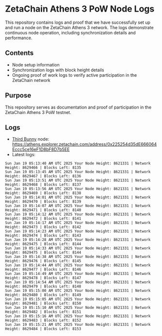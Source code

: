 # ZetaChain Athens 3 PoW Node Logs
This repository contains logs and proof that we have successfully set up and run a node on the ZetaChain Athens 3 network. The logs demonstrate continuous node operation, including synchronization details and performance.

## Contents
- Node setup information
- Synchronization logs with block height details
- Ongoing proof of work logs to verify active participation in the ZetaChain network

## Purpose
This repository serves as documentation and proof of participation in the ZetaChain Athens 3 PoW testnet.

## Logs

- [Third Bunny](https://thirdbunny.xyz/) node: https://athens.explorer.zetachain.com/address/0x225254d35dE666064Eccc5ce16eF1D8bF8D7b5EE
- Latest logs:
```
Sun Jan 19 05:13:40 AM UTC 2025 Your Node Height: 8621331 | Network Height: 8629466 | Blocks Left: 8135
Sun Jan 19 05:13:45 AM UTC 2025 Your Node Height: 8621331 | Network Height: 8629467 | Blocks Left: 8136
Sun Jan 19 05:13:51 AM UTC 2025 Your Node Height: 8621331 | Network Height: 8629468 | Blocks Left: 8137
Sun Jan 19 05:13:56 AM UTC 2025 Your Node Height: 8621331 | Network Height: 8629469 | Blocks Left: 8138
Sun Jan 19 05:14:01 AM UTC 2025 Your Node Height: 8621331 | Network Height: 8629470 | Blocks Left: 8139
Sun Jan 19 05:14:07 AM UTC 2025 Your Node Height: 8621331 | Network Height: 8629471 | Blocks Left: 8140
Sun Jan 19 05:14:12 AM UTC 2025 Your Node Height: 8621331 | Network Height: 8629472 | Blocks Left: 8141
Sun Jan 19 05:14:17 AM UTC 2025 Your Node Height: 8621331 | Network Height: 8629473 | Blocks Left: 8142
Sun Jan 19 05:14:23 AM UTC 2025 Your Node Height: 8621331 | Network Height: 8629474 | Blocks Left: 8143
Sun Jan 19 05:14:28 AM UTC 2025 Your Node Height: 8621331 | Network Height: 8629475 | Blocks Left: 8144
Sun Jan 19 05:14:33 AM UTC 2025 Your Node Height: 8621331 | Network Height: 8629475 | Blocks Left: 8144
Sun Jan 19 05:14:38 AM UTC 2025 Your Node Height: 8621331 | Network Height: 8629476 | Blocks Left: 8145
Sun Jan 19 05:14:44 AM UTC 2025 Your Node Height: 8621331 | Network Height: 8629477 | Blocks Left: 8146
Sun Jan 19 05:14:49 AM UTC 2025 Your Node Height: 8621331 | Network Height: 8629478 | Blocks Left: 8147
Sun Jan 19 05:14:54 AM UTC 2025 Your Node Height: 8621331 | Network Height: 8629479 | Blocks Left: 8148
Sun Jan 19 05:15:00 AM UTC 2025 Your Node Height: 8621331 | Network Height: 8629480 | Blocks Left: 8149
Sun Jan 19 05:15:05 AM UTC 2025 Your Node Height: 8621331 | Network Height: 8629481 | Blocks Left: 8150
Sun Jan 19 05:15:10 AM UTC 2025 Your Node Height: 8621331 | Network Height: 8629482 | Blocks Left: 8151
Sun Jan 19 05:15:16 AM UTC 2025 Your Node Height: 8621331 | Network Height: 8629483 | Blocks Left: 8152
Sun Jan 19 05:15:21 AM UTC 2025 Your Node Height: 8621331 | Network Height: 8629484 | Blocks Left: 8153
```
